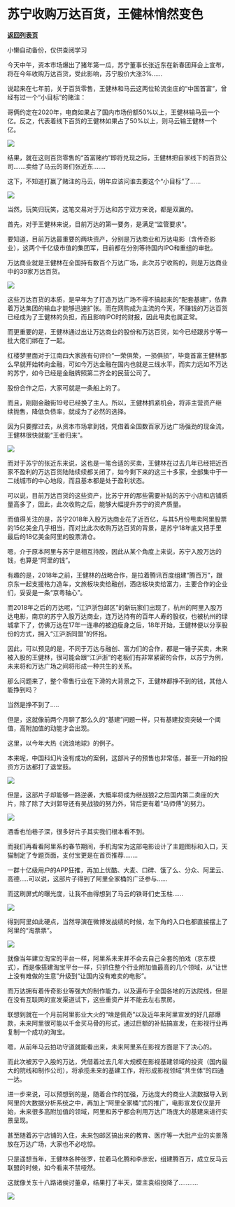 # 苏宁收购万达百货，王健林悄然变色

[**返回列表页**](/gzh/政事堂2019)

小懒自动备份，仅供查阅学习

今天中午，资本市场爆出了猪年第一瓜，苏宁董事长张近东在新春团拜会上宣布，将在今年收购万达百货，受此影响，苏宁股价大涨3%......

  

说起来在七年前，关于百货零售，王健林和马云这两位轮流坐庄的“中国首富”，曾经有过一个“小目标”的赌注：

  

哥俩约定在2020年，电商如果占了国内市场份额50%以上，王健林输马云一个亿。反之，代表着线下百货的王健林如果占了50%以上，则马云输王健林一个亿。

  

![](https://mmbiz.qpic.cn/mmbiz_jpg/rxhS23yu8cMkUxcvHicIONrg1Td3rpcVDr7dbVCiaZOLIfwJLgibAnv9XBroV3ibAOSyE7k9KOWobiaVkaicI3hVdibkQ/640?wx_fmt=jpeg)

  

结果，就在这则百货零售的“首富赌约”即将兑现之际，王健林把自家线下的百货公司.......卖给了马云的哥们张近东.......

  

这下，不知道打赢了赌注的马云，明年应该问谁去要这个“小目标”了......

  

![](https://mmbiz.qpic.cn/mmbiz_jpg/rxhS23yu8cMkUxcvHicIONrg1Td3rpcVDrsHbvlNt381g7QRTn5vWQCcfstZqc79kMAQkqBLzs1UrsP9Oswxc8g/640?wx_fmt=jpeg)

  

当然，玩笑归玩笑，这笔交易对于万达和苏宁双方来说，都是双赢的。

  

首先，对于王健林来说，目前万达的第一要务，是满足“监管要求”。

  

要知道，目前万达最重要的两块资产，分别是万达商业和万达电影（含传奇影业），这两个千亿级市值的集团军，目前都在分别等待国内IPO和重组的审批。

  

万达商业就是王健林在全国持有数百个万达广场，此次苏宁收购的，则是万达商业中的39家万达百货。

  

![](https://mmbiz.qpic.cn/mmbiz_jpg/rxhS23yu8cMkUxcvHicIONrg1Td3rpcVDnPzebe7hlds05yxiblPy7cckbenmWlwMGsBqQZvMvLEs0Lv7Wqvibo4Q/640?wx_fmt=jpeg)

  

这些万达百货的本质，是早年为了打造万达广场不得不搞起来的“配套基建”，依靠着万达集团的输血才能够迅速扩张。而在网购成为主流的今天，不赚钱的万达百货已经成为了王健林的负担，而且影响IPO时的财报，因此甩卖也属正常。

  

而更重要的是，王健林通过出让万达商业的股份和万达百货，如今已经跟苏宁等一批大佬们绑在了一起。

  

红楼梦里面对于江南四大家族有句评价“一荣俱荣，一损俱损”，毕竟首富王健林那么早就开始转向金融，可如今万达金融在国内也就是三线水平，而实力远如不万达的苏宁，如今已经是金融牌照第二齐全的民营公司了。

  

股份合作之后，大家可就是一条船上的了。

  

而且，刚刚金融街19号已经换了主人。所以，王健林抓紧机会，将非主营资产继续抛售，降低负债率，就成为了必然的选择。

  

因为只要撑过去，从资本市场拿到钱，凭借着全国数百家万达广场强劲的现金流，王健林很快就能“王者归来”。

  

![](https://mmbiz.qpic.cn/mmbiz_jpg/rxhS23yu8cMkUxcvHicIONrg1Td3rpcVD2GBxUScZ4L11OjrhlhuWe2wJb7GXqwZA3pgp9tbqQAeYSQ6UldgDAQ/640?wx_fmt=jpeg)

  

而对于苏宁的张近东来说，这也是一笔合适的买卖，王健林在过去几年已经把近百家不盈利的万达百货陆陆续续都关闭了，如今剩下来的这三十多家，全部集中于一二线城市的中心地段，而且基本都是处于盈利状态。

  

可以说，目前万达百货的这些资产，比苏宁开的那些需要补贴的苏宁小店和店铺质量高多了，因此，此次收购之后，能够大幅提升苏宁的资产质量。

  

而值得关注的是，苏宁2018年入股万达商业花了近百亿，与其5月份甩卖阿里股票的15亿美金几乎相当，而对比此次收购万达百货的背景，是苏宁18年底又把手里最后的18亿美金阿里的股票清仓。

  

嗯，介于原本阿里与苏宁是相互持股，因此从某个角度上来说，苏宁入股万达的钱，也算是“阿里的钱”。

  

  

有趣的是，2018年之前，王健林的战略合作，是拉着腾讯百度组建“腾百万”，跟京东一起支援格力造车，文旅板块卖给融创，酒店板块卖给富力，主要合作的企业们，妥妥是一条“京粤轴心”。

  

而2018年之后的万达呢，“江沪浙包邮区”的新玩家们出现了，杭州的阿里入股万达电影，南京的苏宁入股万达商业，连万达持有的百年人寿的股权，也被杭州的绿城拿下了，仿佛万达在17年一连串的被迫瘦身之后，18年开始，王健林便以分享股份的方式，拥入“江沪浙同盟”的怀抱。

  

因此，可以预见的是，不同于万达与融创、富力们的合作，都是一锤子买卖，未来被入股的王健林，很可能会跟“江沪浙”的老板们有非常紧密的合作，以苏宁为例，未来将和万达广场之间将形成一种共生的关系。

  

那么问题来了，整个零售行业在下滑的大背景之下，王健林都挣不到的钱，其他人能挣到吗？

  

当然是挣不到了.....

  

但是，这就像前两个月聊了那么久的“基建”问题一样，只有基建投资突破一个阈值，高附加值的动能才会出现。

  

这里，以今年大热《流浪地球》的例子。

  

本来呢，中国科幻片没有成功的案例，这部片子的预售也非常低，甚至一开始的投资方万达都打了退堂鼓。

  

![](https://mmbiz.qpic.cn/mmbiz_jpg/rxhS23yu8cMkUxcvHicIONrg1Td3rpcVDaxfKpNfMKicIiclVsLiaSvpp00GNKYxpMvtMiaBRWw0NbVnprEFp2E9yicg/640?wx_fmt=jpeg)

  

但是，这部片子却能够一路逆袭，大概率将成为继战狼2之后国内第二卖座的大片，除了除了大刘郭导还有吴战狼的努力外，背后更有着“马师傅”的努力。

  

![](https://mmbiz.qpic.cn/mmbiz_jpg/rxhS23yu8cMkUxcvHicIONrg1Td3rpcVDD8fX40QR0EvHUeuwKuVWR7oHgFWY23VrzFQibrTNdbo60o58nEpOEHA/640?wx_fmt=jpeg)

  

酒香也怕巷子深，很多好片子其实我们根本看不到。  

  

而我们再看看阿里系的春节期间，手机淘宝为这部电影设计了主题图标和入口，天猫制定了专题页面，支付宝更是在首页推荐........

  

一群十亿级用户的APP狂推，再加上优酷、大麦、口碑、饿了么、分众、阿里云、高德.....可以说，这部片子得到了阿里全家桶的广泛参与......

  

而这刷屏式的曝光度，让我不由得想到了马云的铁哥们史玉柱......

  

![](https://mmbiz.qpic.cn/mmbiz_jpg/rxhS23yu8cMkUxcvHicIONrg1Td3rpcVDLJljDSLxyDYHHRbIVaA5HibruFOib7hib9gs0bh8wgCzT1FVVsM3WuKVQ/640?wx_fmt=jpeg)

  

得到阿里如此硬点，当然导演在微博发战绩的时候，左下角的入口也都直接摆上了阿里的“淘票票”。

  

![](https://mmbiz.qpic.cn/mmbiz_jpg/rxhS23yu8cMkUxcvHicIONrg1Td3rpcVD50Cqs0uZaicPLr09fL2viaibF20NdRFjJPk3bsswEmHAia545jibuLJOgMg/640?wx_fmt=jpeg)

  

就像当年建立淘宝的平台一样，阿里系未来并不会去自己全套的拍戏（京东模式），而是像搭建淘宝平台一样，只抓住整个行业附加值最高的几个领域，从“让世上没有难做的生意”升级到“让国内没有难卖的电影”。

  

而万达拥有着传奇影业等强大的制作能力，以及遍布于全国各地的万达院线，但是在没有互联网的宣发渠道试下，这些重资产并不能去左右票房。

  

联想到就在一个月前阿里影业大火的“啥是佩奇”以及近年来阿里宣发的好几部爆款，未来阿里很可能以千金买马骨的形式，通过巨额的补贴搞宣发，在影视行业再复制一个成功的淘宝。

  

嗯，从前年马云拍功守道就能看出来，未来阿里系在影视方面是下了决心的。

  

而此次被苏宁入股的万达，凭借着过去几年大规模在影视基建领域的投资（国内最大的院线和制作公司），将承揽未来的基建工作，将形成影视领域“共生体”的四通一达。

  

进一步来说，可以预想到的是，随着合作的加强，万达庞大的商业人流数据导入到阿里的大数据分析系统之中，再加上“阿里全家桶”式的推广，电影宣发仅仅是开始，未来很多高附加值的领域，阿里和苏宁都会利用万达广场庞大的基建来进行实景呈现。

  

甚至随着苏宁店铺的入住，未来包邮区搞出来的教育、医疗等一大批产业的实景落放在万达广场，大家也不必吃惊。

  

只是遥想当年，王健林各种张罗，拉着马化腾和李彦宏，组建腾百万，成立反马云联盟的时候，如今看来不禁哑然。

  

这就像关东十八路诸侯讨董卓，结果打了半天，盟主袁绍投降了...........

  

![](https://mmbiz.qpic.cn/mmbiz_jpg/rxhS23yu8cMkUxcvHicIONrg1Td3rpcVDPA8KvSKibCKwBEBic9IGL29zW8Jt2VSGAIejiaxco7Y8fLW3mOoOpNNcA/640?wx_fmt=jpeg)


